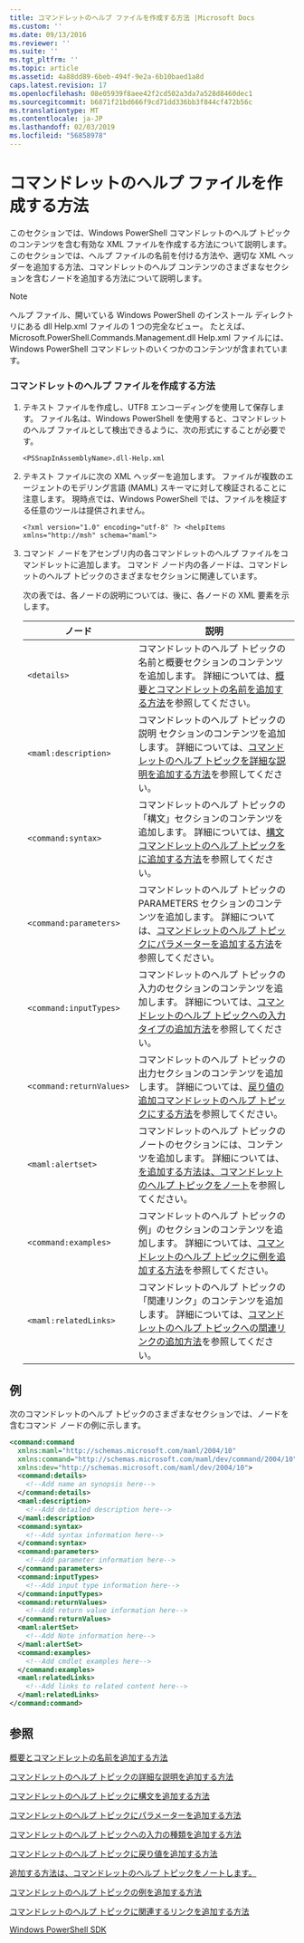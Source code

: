 ```yaml
---
title: コマンドレットのヘルプ ファイルを作成する方法 |Microsoft Docs
ms.custom: ''
ms.date: 09/13/2016
ms.reviewer: ''
ms.suite: ''
ms.tgt_pltfrm: ''
ms.topic: article
ms.assetid: 4a88dd89-6beb-494f-9e2a-6b10baed1a8d
caps.latest.revision: 17
ms.openlocfilehash: 08e05939f8aee42f2cd502a3da7a528d8460dec1
ms.sourcegitcommit: b6871f21bd666f9cd71dd336bb3f844cf472b56c
ms.translationtype: MT
ms.contentlocale: ja-JP
ms.lasthandoff: 02/03/2019
ms.locfileid: "56858978"
---
```

# <a name="how-to-create-the-cmdlet-help-file"></a>コマンドレットのヘルプ ファイルを作成する方法

このセクションでは、Windows PowerShell コマンドレットのヘルプ トピックのコンテンツを含む有効な XML ファイルを作成する方法について説明します。 このセクションでは、ヘルプ ファイルの名前を付ける方法や、適切な XML ヘッダーを追加する方法、コマンドレットのヘルプ コンテンツのさまざまなセクションを含むノードを追加する方法について説明します。

> [!NOTE]
> ヘルプ ファイル、開いている Windows PowerShell のインストール ディレクトリにある dll Help.xml ファイルの 1 つの完全なビュー。 たとえば、Microsoft.PowerShell.Commands.Management.dll Help.xml ファイルには、Windows PowerShell コマンドレットのいくつかのコンテンツが含まれています。

### <a name="how-to-create-a-cmdlet-help-file"></a>コマンドレットのヘルプ ファイルを作成する方法

1. テキスト ファイルを作成し、UTF8 エンコーディングを使用して保存します。 ファイル名は、Windows PowerShell を使用すると、コマンドレットのヘルプ ファイルとして検出できるように、次の形式にすることが必要です。

   `<PSSnapInAssemblyName>.dll-Help.xml`

2. テキスト ファイルに次の XML ヘッダーを追加します。 ファイルが複数のエージェントのモデリング言語 (MAML) スキーマに対して検証されることに注意します。 現時点では、Windows PowerShell では、ファイルを検証する任意のツールは提供されません。

   `<?xml version="1.0" encoding="utf-8" ?> <helpItems xmlns="http://msh" schema="maml">`

3. コマンド ノードをアセンブリ内の各コマンドレットのヘルプ ファイルをコマンドレットに追加します。 コマンド ノード内の各ノードは、コマンドレットのヘルプ トピックのさまざまなセクションに関連しています。

   次の表では、各ノードの説明については、後に、各ノードの XML 要素を示します。

   |ノード|説明|
   |----------|-----------------|
   |`<details>`|コマンドレットのヘルプ トピックの名前と概要セクションのコンテンツを追加します。 詳細については、[概要とコマンドレットの名前を追加する方法](./how-to-add-the-cmdlet-name-and-synopsis-to-a-cmdlet-help-topic.md)を参照してください。|
   |`<maml:description>`|コマンドレットのヘルプ トピックの説明 セクションのコンテンツを追加します。 詳細については、[コマンドレットのヘルプ トピックを詳細な説明を追加する方法](./how-to-add-a-cmdlet-description.md)を参照してください。|
   |`<command:syntax>`|コマンドレットのヘルプ トピックの「構文」セクションのコンテンツを追加します。 詳細については、[構文コマンドレットのヘルプ トピックをに追加する方法](./how-to-add-syntax-to-a-cmdlet-help-topic.md)を参照してください。|
   |`<command:parameters>`|コマンドレットのヘルプ トピックの PARAMETERS セクションのコンテンツを追加します。 詳細については、[コマンドレットのヘルプ トピックにパラメーターを追加する方法](./how-to-add-parameter-information.md)を参照してください。|
   |`<command:inputTypes>`|コマンドレットのヘルプ トピックの入力のセクションのコンテンツを追加します。 詳細については、[コマンドレットのヘルプ トピックへの入力タイプの追加方法](./how-to-add-input-types-to-a-cmdlet-help-topic.md)を参照してください。|
   |`<command:returnValues>`|コマンドレットのヘルプ トピックの出力セクションのコンテンツを追加します。 詳細については、[戻り値の追加コマンドレットのヘルプ トピックにする方法](./how-to-add-return-values-to-a-cmdlet-help-topic.md)を参照してください。|
   |`<maml:alertset>`|コマンドレットのヘルプ トピックのノートのセクションには、コンテンツを追加します。 詳細については、[を追加する方法は、コマンドレットのヘルプ トピックをノート](./how-to-add-notes-to-a-cmdlet-help-topic.md)を参照してください。|
   |`<command:examples>`|コマンドレットのヘルプ トピックの例」のセクションのコンテンツを追加します。 詳細については、[コマンドレットのヘルプ トピックに例を追加する方法](./how-to-add-examples-to-a-cmdlet-help-topic.md)を参照してください。|
   |`<maml:relatedLinks>`|コマンドレットのヘルプ トピックの「関連リンク」のコンテンツを追加します。 詳細については、[コマンドレットのヘルプ トピックへの関連リンクの追加方法](./how-to-add-related-links-to-a-cmdlet-help-topic.md)を参照してください。|

## <a name="example"></a>例

 次のコマンドレットのヘルプ トピックのさまざまなセクションでは、ノードを含むコマンド ノードの例に示します。

```xml
<command:command
  xmlns:maml="http://schemas.microsoft.com/maml/2004/10"
  xmlns:command="http://schemas.microsoft.com/maml/dev/command/2004/10"
  xmlns:dev="http://schemas.microsoft.com/maml/dev/2004/10">
  <command:details>
    <!--Add name an synopsis here-->
  </command:details>
  <maml:description>
    <!--Add detailed description here-->
  </maml:description>
  <command:syntax>
    <!--Add syntax information here-->
  </command:syntax>
  <command:parameters>
    <!--Add parameter information here-->
  </command:parameters>
  <command:inputTypes>
    <!--Add input type information here-->
  </command:inputTypes>
  <command:returnValues>
    <!--Add return value information here-->
  </command:returnValues>
  <maml:alertSet>
    <!--Add Note information here-->
  </maml:alertSet>
  <command:examples>
    <!--Add cmdlet examples here-->
  </command:examples>
  <maml:relatedLinks>
    <!--Add links to related content here-->
  </maml:relatedLinks>
</command:command>
```

## <a name="see-also"></a>参照

 [概要とコマンドレットの名前を追加する方法](./how-to-add-the-cmdlet-name-and-synopsis-to-a-cmdlet-help-topic.md)

 [コマンドレットのヘルプ トピックの詳細な説明を追加する方法](./how-to-add-a-cmdlet-description.md)

 [コマンドレットのヘルプ トピックに構文を追加する方法](./how-to-add-syntax-to-a-cmdlet-help-topic.md)

 [コマンドレットのヘルプ トピックにパラメーターを追加する方法](./how-to-add-parameter-information.md)

 [コマンドレットのヘルプ トピックへの入力の種類を追加する方法](./how-to-add-input-types-to-a-cmdlet-help-topic.md)

 [コマンドレットのヘルプ トピックに戻り値を追加する方法](./how-to-add-return-values-to-a-cmdlet-help-topic.md)

 [追加する方法は、コマンドレットのヘルプ トピックをノートします。](./how-to-add-notes-to-a-cmdlet-help-topic.md)

 [コマンドレットのヘルプ トピックの例を追加する方法](./how-to-add-examples-to-a-cmdlet-help-topic.md)

 [コマンドレットのヘルプ トピックに関連するリンクを追加する方法](./how-to-add-related-links-to-a-cmdlet-help-topic.md)

 [Windows PowerShell SDK](../windows-powershell-reference.md)